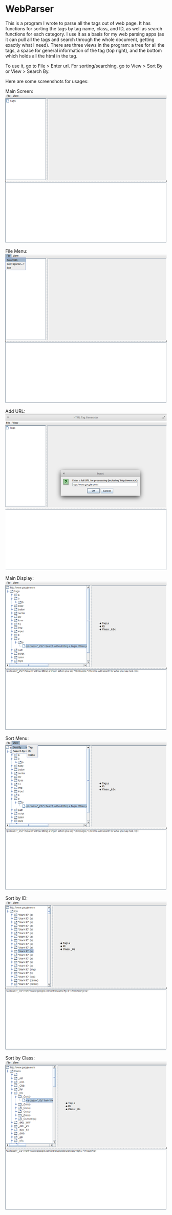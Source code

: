 # WebParser
This is a program I wrote to parse all the tags out of web page. It has functions for sorting the tags by tag name, class, and ID, as well as search functions for each category. I use it as a basis for my web parsing apps (as it can pull all the tags and search through the whole document, getting exactly what I need). There are three views in the program: a tree for all the tags, a space for general information of the tag (top right), and the bottom which holds all the html in the tag.

To use it, go to File > Enter url.
For sorting/searching, go to View > Sort By or View > Search By.

Here are some screenshots for usages:

Main Screen:
![Main Screen](/Screenshots/1MainScreen.png?raw=true "Main Screen")

File Menu:
![File Menu](/Screenshots/2FileMenu.png?raw=true "File Menu")

Add URL:
![Add URL](/Screenshots/3AddURL.png?raw=true "Add URL")

Main Display:
![Main Display](/Screenshots/4MainDisplay.png?raw=true "Main Display")

Sort Menu:
![Sort Menu](/Screenshots/5SortMenu.png?raw=true "Sort Menu")

Sort by ID:
![Sort by ID](/Screenshots/6SortByID.png?raw=true "Sort by ID")

Sort by Class:
![Sort by Class](/Screenshots/7SortByClass.png?raw=true "Sort by Class")
